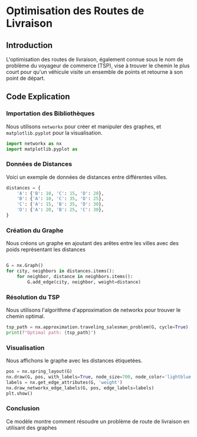 # Optimisation des Routes de Livraison

## Introduction

L'optimisation des routes de livraison, également connue sous le nom de problème du voyageur de commerce (TSP), vise à trouver le chemin le plus court pour qu'un véhicule visite un ensemble de points et retourne à son point de départ.

## Code Explication

### Importation des Bibliothèques

Nous utilisons `networkx` pour créer et manipuler des graphes, et `matplotlib.pyplot` pour la visualisation.

```python
import networkx as nx
import matplotlib.pyplot as 

```
### Données de Distances
Voici un exemple de données de distances entre différentes villes.
```python
distances = {
    'A': {'B': 10, 'C': 15, 'D': 20},
    'B': {'A': 10, 'C': 35, 'D': 25},
    'C': {'A': 15, 'B': 35, 'D': 30},
    'D': {'A': 20, 'B': 25, 'C': 30},
}
```
### Création du Graphe
Nous créons un graphe en ajoutant des arêtes entre les villes avec des poids représentant les distances
```python

G = nx.Graph()
for city, neighbors in distances.items():
    for neighbor, distance in neighbors.items():
        G.add_edge(city, neighbor, weight=distance)
```
### Résolution du TSP
Nous utilisons l'algorithme d'approximation de networkx pour trouver le chemin optimal.
```python
tsp_path = nx.approximation.traveling_salesman_problem(G, cycle=True)
print(f"Optimal path: {tsp_path}")
```
### Visualisation
Nous affichons le graphe avec les distances étiquetées.
```python
pos = nx.spring_layout(G)
nx.draw(G, pos, with_labels=True, node_size=700, node_color='lightblue')
labels = nx.get_edge_attributes(G, 'weight')
nx.draw_networkx_edge_labels(G, pos, edge_labels=labels)
plt.show()
```
### Conclusion
Ce modèle montre comment résoudre un problème de route de livraison en utilisant des graphes